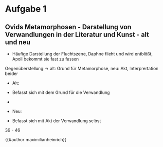 # Aufgabe 1

## Ovids Metamorphosen - Darstellung von Verwandlungen in der Literatur und Kunst - alt und neu 

- Häufige Darstellung der Fluchtszene, Daphne flieht und wird entblößt, Apoll bekommt sie fast zu fassen 

Gegenüberstellung -> alt: Grund für Metamorphose, neu: Akt, Interprertation beider
- Alt:
- Befasst sich mit dem Grund für die Verwandlung
- 

- Neu:
- Befasst sich mit Akt der Verwandlung selbst

39 - 46

{{#author maximilianheinrich}}
